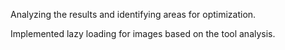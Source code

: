 Analyzing the results and identifying areas for optimization.

Implemented lazy loading for images based on the tool analysis.